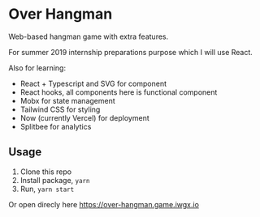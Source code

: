 # Over Hangman

Web-based hangman game with extra features.

For summer 2019 internship preparations purpose which I will use React.

Also for learning:

- React + Typescript and SVG for component
- React hooks, all components here is functional component
- Mobx for state management
- Tailwind CSS for styling
- Now (currently Vercel) for deployment
- Splitbee for analytics

## Usage

1. Clone this repo
2. Install package, `yarn`
3. Run, `yarn start`

Or open direcly here https://over-hangman.game.iwgx.io
